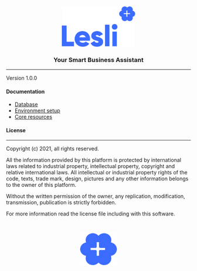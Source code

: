 <p align="center">
    <img width="200" alt="Lesli logo" src="./app/assets/images/brand/app-logo.svg" />
</p>

<h3 align="center">Your Smart Business Assistant</h3>

<hr/>

Version 1.0.0  


#### Documentation
* [Database](./docs/database.md)
* [Environment setup](./docs/entironment-setup.md)
* [Core resources](./docs/core-resources.md)



#### License
-------
Copyright (c) 2021, all rights reserved.

All the information provided by this platform is protected by international laws related  to 
industrial property, intellectual property, copyright and relative international laws. 
All intellectual or industrial property rights of the code, texts, trade mark, design, 
pictures and any other information belongs to the owner of this platform.

Without the written permission of the owner, any replication, modification,
transmission, publication is strictly forbidden.

For more information read the license file including with this software.

<br>

<p align="center">
    <img alt="Lesli logo" width="100" src="./app/assets/images/brand/lesli-icon.svg" />
</p>
